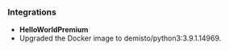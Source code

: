 ### Integrations
- __HelloWorldPremium__
- Upgraded the Docker image to demisto/python3:3.9.1.14969.